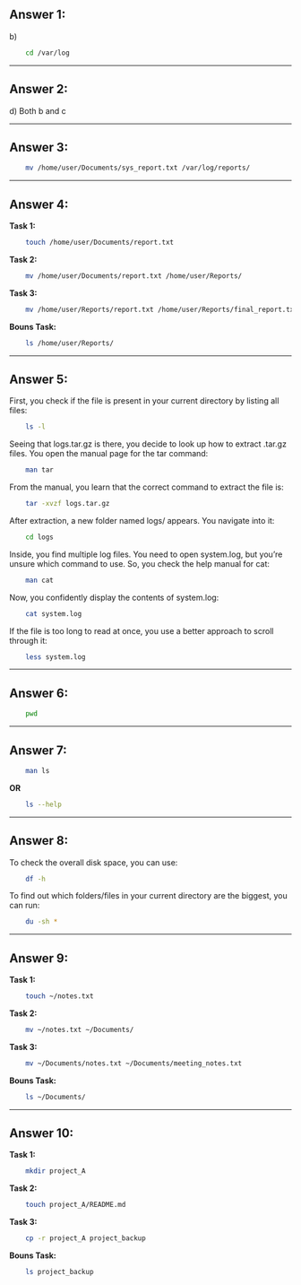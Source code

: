 ## Answer 1:

b)
```bash 
    cd /var/log
```


---

## Answer 2:

d) Both b and c


---

## Answer 3:

```bash
    mv /home/user/Documents/sys_report.txt /var/log/reports/
```
---

## Answer 4:

**Task 1:**
```bash 
    touch /home/user/Documents/report.txt
```

**Task 2:**
```bash
    mv /home/user/Documents/report.txt /home/user/Reports/
```

**Task 3:**
```bash
    mv /home/user/Reports/report.txt /home/user/Reports/final_report.txt
```

**Bouns Task:**
```bash
    ls /home/user/Reports/
```


---

## Answer 5:

First, you check if the file is present in your current directory by listing all files:
```bash
    ls -l

```

Seeing that logs.tar.gz is there, you decide to look up how to extract .tar.gz files. You open the manual page for the tar command:
```bash
    man tar

```
From the manual, you learn that the correct command to extract the file is:
```bash
    tar -xvzf logs.tar.gz

```
After extraction, a new folder named logs/ appears. You navigate into it:
```bash
    cd logs

```
Inside, you find multiple log files. You need to open system.log, but you’re unsure which command to use. So, you check the help manual for cat:
```bash
    man cat

```
Now, you confidently display the contents of system.log:
```bash
    cat system.log

```
If the file is too long to read at once, you use a better approach to scroll through it:
```bash
    less system.log

```


---

## Answer 6:

```bash
    pwd
```


---

## Answer 7:

```bash
    man ls
```
**OR**
```bash
    ls --help
```


---

## Answer 8:

To check the overall disk space, you can use:
```bash
    df -h
```

To find out which folders/files in your current directory are the biggest, you can run:
```bash
    du -sh *
```


---

## Answer 9:

**Task 1:**
```bash 
    touch ~/notes.txt
```

**Task 2:**
```bash
    mv ~/notes.txt ~/Documents/
```

**Task 3:**
```bash
    mv ~/Documents/notes.txt ~/Documents/meeting_notes.txt
```

**Bouns Task:**
```bash
    ls ~/Documents/
```


---

## Answer 10:

**Task 1:**
```bash 
    mkdir project_A
```

**Task 2:**
```bash
    touch project_A/README.md
```

**Task 3:**
```bash
    cp -r project_A project_backup
```

**Bouns Task:**
```bash
    ls project_backup
```